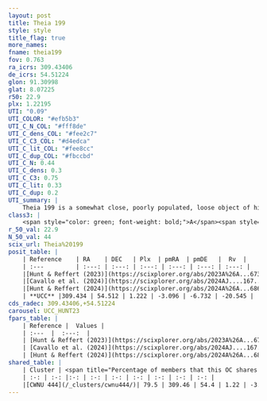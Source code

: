 ```yaml
---
layout: post
title: Theia 199
style: style
title_flag: true
more_names: 
fname: theia199
fov: 0.763
ra_icrs: 309.43406
de_icrs: 54.51224
glon: 91.30998
glat: 8.07225
r50: 22.9
plx: 1.22195
UTI: "0.09"
UTI_COLOR: "#efb5b3"
UTI_C_N_COL: "#fff8de"
UTI_C_dens_COL: "#fee2c7"
UTI_C_C3_COL: "#d4edca"
UTI_C_lit_COL: "#fee8cc"
UTI_C_dup_COL: "#fbccbd"
UTI_C_N: 0.44
UTI_C_dens: 0.3
UTI_C_C3: 0.75
UTI_C_lit: 0.33
UTI_C_dup: 0.2
UTI_summary: |
    Theia 199 is a somewhat close, poorly populated, loose object of high C3 quality. It was recently reported in the literature.<br><br><span style="color: #99180f; font-weight: bold;">Warning: </span>This is likely a duplicate object, which shares a large percentage of members with at least one previously reported entry.
class3: |
    <span style="color: green; font-weight: bold;">A</span><span style="color: #FFC300; font-weight: bold;">B</span>
r_50_val: 22.9
N_50_val: 44
scix_url: Theia%20199
posit_table: |
    | Reference    | RA    | DEC   | Plx  | pmRA  | pmDE   |  Rv  |
    | :---         | :---: | :---: | :---: | :---: | :---: | :---: |
    |[Hunt & Reffert (2023)](https://scixplorer.org/abs/2023A%26A...673A.114H) | 309.382 | 54.688 | 1.206 | -3.098 | -6.839 | -24.486 |
    |[Cavallo et al. (2024)](https://scixplorer.org/abs/2024AJ....167...12C) | 309.22 | 53.817 | 1.211 | -- | -- | -- |
    |[Hunt & Reffert (2024)](https://scixplorer.org/abs/2024A%26A...686A..42H) | 309.382 | 54.688 | 1.206 | -3.098 | -6.839 | -24.486 |
    | **UCC** |309.434 | 54.512 | 1.222 | -3.096 | -6.732 | -20.545 | 
cds_radec: 309.43406,+54.51224
carousel: UCC_HUNT23
fpars_table: |
    | Reference |  Values |
    | :---  |  :---:  |
    | [Hunt & Reffert (2023)](https://scixplorer.org/abs/2023A%26A...673A.114H) | `AV50=0.455, diffAV50=1.09, MOD50=9.479, logAge50=7.536` |
    | [Cavallo et al. (2024)](https://scixplorer.org/abs/2024AJ....167...12C) | `AV50=0.68, dMod50=9.61, logAge50=7.64, [Fe/H]50=0.26` |
    | [Hunt & Reffert (2024)](https://scixplorer.org/abs/2024A%26A...686A..42H) | `MassJ=49.8719` |
shared_table: |
    | Cluster | <span title="Percentage of members that this OC shares with the ones listed">%</span>   | RA   | DEC   | Plx   | pmRA  | pmDE  | Rv | UTI |
    | :-: | :-: |:-: | :-: | :-: | :-: | :-: | :-: | :-: |
    |[CWNU 444](/_clusters/cwnu444/)| 79.5 | 309.46 | 54.4 | 1.22 | -3.11 | -6.73 | -20.54 |0.28 |
---
```

